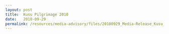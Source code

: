 ```yaml
---
layout: post
title:  Kusu Pilgrimage 2010
date:   2010-09-29
permalink: /resources/media-advisory/files/20100929_Media-Release_Kusu_Pilgrimage_2010.pdf
---
```


